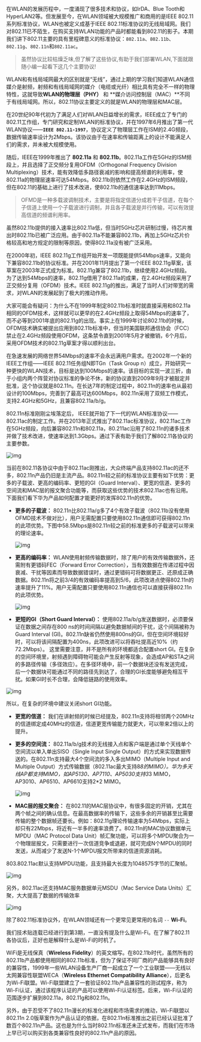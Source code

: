 在WLAN的发展历程中，一度涌现了很多技术和协议，如IrDA、Blue Tooth和HyperLAN2等。但发展至今，在WLAN领域被大规模推广和商用的是IEEE 802.11系列标准协议，WLAN也被定义成基于IEEE 802.11标准协议的无线局域网。我们对802.11已不陌生，在购买支持WLAN功能的产品时都能看到802.11的影子。本期我们讲下802.11主要的具有里程碑意义的标准协议：`802.11a`、`802.11b`、`802.11g`、`802.11n`和`802.11ac`。

>虽然协议比较枯燥乏味,但了解了这些协议,有助于我们部署WLAN,下面就跟随小编一起看下这几个主要协议!

WLAN和有线局域网最大的区别就是“无线”，通过上期的学习我们知道WLAN通信媒介是射频，射频和有线局域网的媒介（电缆或光纤）相比具有完全不一样的物理特性，这就导致**WLAN的物理层（PHY）** 和 **媒介访问控制层（MAC）**不同于有线局域网。所以，802.11协议主要定义的就是WLAN的物理层和MAC层。

在20世纪90年代初为了满足人们对WLAN日益增长的需求，IEEE成立了专门的802.11工作组，专门研究和定制WLAN的标准协议，并在1997年6月推出了第一代WLAN协议——**`IEEE 802.11-1997`**，协议定义了物理层工作在ISM的2.4G频段，数据传输速率设计为2Mbps。该协议由于在速率和传输距离上的设计不能满足人们的需求，并未被大规模使用。

随后，IEEE在1999年推出了 **802.11a** 和 **802.11b**。802.11a工作在5GHz的ISM频段上，并且选择了正交频分复用OFDM（Orthogonal Frequency Division Multiplexing）技术，能有效降低多路径衰减的影响和提高频谱的利用率，使802.11a的物理层速率可达54Mbps。802.11b则依然工作在2.4GHz的ISM频段，但在802.11的基础上进行了技术改进，使802.11b的通信速率达到11Mbps。

> OFMD是一种多载波调制技术，主要是将指定信道分成若干子信道，在每个子信道上使用一个子载波进行调制，并且各子载波是并行传输，可以有效提高信道的频谱利用率。

虽然802.11b提供的接入速率比802.11a低，但当时5GHz芯片研制过慢，待芯片推出时802.11b已被广泛应用。由于802.11a不能兼容802.11b，再加上5GHz芯片价格较高和地方规定的限制等原因，使得802.11a没有被广泛采用。

在2000年初，IEEE 802.11g工作组开始开发一项既能提供54Mbps速率，又能向下兼容802.11b的协议标准。并在2001年11月提出了第一个IEEE 802.11g草案，该草案在2003年正式成为标准。802.11g兼容了802.11b，继续使用2.4GHz频段。为了达到54Mbps的速率，802.11g借用了802.11a的成果，在2.4GHz频段采用了正交频分复用（OFDM）技术。IEEE 802.11g的推出，满足了当时人们对带宽的需求，对WLAN的发展起到了极大的推动作用。

大家可能会有疑问：为什么不在1999年制定802.11b标准时就直接采用和802.11a相同的OFDM技术，这样就可以更早的在2.4GHz频段上取得54Mbps的速率了，而不必等到2001年底的802.11g的出现。事实上在1999年讨论802.11b的时候，OFDM技术确实被提出应用到802.11b标准中，但当时美国联邦通信协会（FCC）禁止在2.4GHz频段使用OFDM，这条禁令直到2001年5月才被撤销，6个月后，采用OFDM技术的802.11g草案才得以顺利出台。

在急速发展的网络世界54Mbps的速率不会永远满用户需求。在2002年一个新的IEEE工作组——IEEE 802.11任务组N即TGn（Task Group n）成立，开始研究一种更快的WLAN技术，目标是达到100Mbps的速率。该目标的实现一波三折，由于小组内两个阵营对协议标准的争论不休，新的协议直到2009年9月才被敲定并批准，这个协议就是802.11n。在长达7年的制定过程中，802.11n的速率也从最初设计的100Mbps，完善到了最高可达600Mbps，802.11n采用了双频工作模式，支持2.4GHz和5GHz，且兼容802.11a/b/g。

802.11n标准刚刚尘埃落定后， IEEE就开始了下一代的WLAN标准协议——802.11ac的制定工作。并在2013年正式推出了802.11ac标准协议，802.11ac工作在5GHz频段，向后兼容802.11n和802.11a，80.211ac沿用了802.11n的诸多技术并做了技术改进，使速率达到1.3Gbps。通过下表有助于我们了解802.11各协议的主要参数。

 ![img](assets/539fb619c9a0c.png)

当前在802.11各协议中由于802.11ac刚推出，大众终端产品支持802.11ac的还不多，802.11n产品仍旧是主流产品。802.11n较之前的标准协议主要有如下优势：更多的子载波、更高的编码率、更短的GI（Guard Interval）、更宽的信道、更多的空间流和MAC层的报文聚合功能等，而获取这些优势的技术802.11ac也有沿用。下面我们看下华为产品如何配置才能更好的发挥802.11n的优势。

- **更多的子载波：** 802.11n比802.11a/g多了4个有效子载波（802.11b没有使用OFMD技术不做对比），用户无需配置只要使用802.11n通信即可获得802.11n的此项优势。下图中58.5Mbps是802.11n较之前的标准更多的子载波可以带来的理论速率。

   ![img](assets/539fb64a57eeb.PNG)

- **更高的编码率：** WLAN使用射频传输数据时，除了用户的有效传输数据外，还需附有更错码FEC（Forward Error Correction），当有效数据在传递过程中因衰减、干扰等因素而导致数据错误时，通过更错码可将数据更正、还原成正确数据。802.11n将之前3/4的有效编码率提高到5/6，此项改进点使得802.11n的速率提升了11%。用户无需配置只要使用802.11n通信也可以直接获得802.11n的此项优势。

   ![img](assets/539fb65cf38ad.png)

- **更短的GI（Short Guard Interval）：** 使用802.11a/b/g发送数据时，必须要保证在数据之间存在800 ns的时间间隔以避免数据帧间的干扰，这个间隔被称为Guard Interval (GI)。802.11n缺省仍然使用800ns的GI，但在空间环境较好时，可以将该间隔配置为400ns，此项改进可以将吞吐提高近10%（约72.2Mbps）。 这里需要注意，并不是所有的环境都适合配置short GI。在复杂的空间环境里，射频遇到障碍物可能会产生反射等现象，会造成AP和STA之间的多路径传输（多径效应）。在多径环境中，前一个数据块还没有发送完成，后一个数据块可能通过不同的路径先到达了，合理的GI长度能够避免相互干扰。如果GI时长不合理，会降低链路的使用效率。

 ![img](assets/539fb671805dd.PNG)

所以，在复杂的环境中建议关闭short GI功能。

- **更宽的信道：** 我们在讲射频的时候已经提及，802.11n支持将相邻两个20MHz的信道绑定成40MHz的信道，信道更宽传输能力就更大，可以带来2倍以上的提升。

- **更多的空间流：** 802.11a/b/g技术的无线接入点和客户端是通过单个天线单个空间流以单入单出SISO（Single Input Single Output）的方式来实现数据传送的。在802.11n支持最大4个空间流的多入多出MIMO（Multiple Input and Multiple Output）方式传输数据（802.11ac最大支持8*8的MIMO）。华为多天线AP都支持MIMO，如AP5130、AP7110、AP5030支持3*3 MIMO，AP3010、AP6510、AP6610支持2*2 MIMO。

  ![img](assets/539fb6863dc09.png)

- **MAC层的报文聚合：** 在802.11的MAC层协议中，有很多固定的开销，尤其在两个帧之间的确认信息。在最高数据率的传输下，这些多余的开销甚至比需要传输的整个数据帧还要长。例如：802.11g理论传输速率为54Mbps，实际上却只有22Mbps，将近有一半多的速率浪费了。802.11n的MAC协议数据单元MPDU（MAC Protocol Data Unit）帧汇聚功能，可以将多个MPDU聚合为一个物理层报文，只需要进行一次信道竞争或退避，就可完成N个MPDU的同时发送，从而减少了发送N-1个MPDU报文所带来的信道资源消耗。

803.802.11ac默认支持MPDU功能，且支持最大长度为1048575字节的汇聚帧。

  ![img](assets/539fb6975c122.PNG)

另外，802.11ac还支持MAC服务数据单元MSDU（Mac Service Data Units）汇聚，大大提高了数据的传输效率

  ![img](assets/539fb6a5e377b.PNG)

除了802.11标准协议外，在WLAN领域还有一个更常见更常用的名词 `--` **Wi-Fi**。

我们技术贴连载已经进行到第3期，一直没有提及什么是Wi-Fi。在了解了802.11各协议后，正好也是解释什么是Wi-Fi的时机了。

WiFi是无线保真（**Wireless Fidelity**）的英文缩写。在802.11b时代，虽然所有的802.11b产品都使用相同的802.11b标准，但为了保证不同厂商的产品能够具有良好的兼容性，1999年一些WLAN设备生产厂商一起成立了一个工业联盟——无线以太网兼容性联盟WECA（**Wireless Ethernet Compatibility Alliance**），后更名为Wi-Fi联盟。Wi-Fi联盟建立了一套验证802.11b产品兼容性的测试程序，称为Wi-Fi认证，通过该程序认证的产品可以使用Wi-Fi认证标签。后来，Wi-Fi认证的范围逐步扩展到802.11a，802.11g和802.11n。

另外，由于忍受不了802.11n漫长的标准化进程和市场需求的推动，Wi-Fi联盟以802.11n 2.0版草案作为产品认证的依据，在802.11n标准推出之前已经认证批准了数百个802.11n产品。这也是为什么当时802.11n标准还未正式发布，而我们在市场上早已可以购买到各类兼容性良好的802.11n产品的原因。
